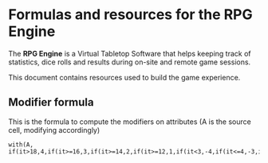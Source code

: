 # Formulas and resources for the RPG Engine

The **RPG Engine** is a Virtual Tabletop Software that helps keeping track of statistics, dice rolls
and results during on-site and remote game sessions.

This document contains resources used to build the game experience.



## Modifier formula

This is the formula to compute the modifiers on attributes (A is the source cell, modifying accordingly)

```
with(A, if(it>18,4,if(it>=16,3,if(it>=14,2,if(it>=12,1,if(it<3,-4,if(it<=4,-3,if(it<=6,-2,if(it<=8,-1,0)))))))))
```

